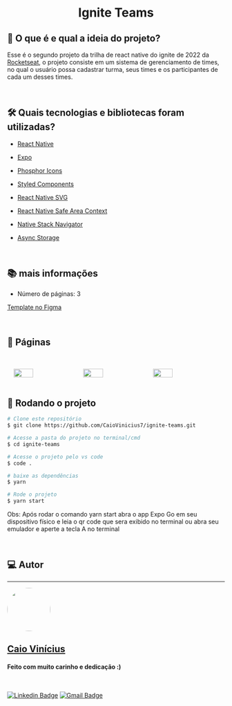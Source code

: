 <h1 align="center"> 
	Ignite Teams
</h1>

## 💭 O que é e qual a ideia do projeto?

Esse é o segundo projeto da trilha de react native do ignite de 2022 da [Rocketseat](https://www.rocketseat.com.br/), o projeto consiste em um sistema de gerenciamento de times, no qual o usuário possa cadastrar turma, seus times e os participantes de cada um desses times.

<br>

## 🛠 Quais tecnologias e bibliotecas foram utilizadas?

- [React Native](https://reactnative.dev/)

- [Expo](https://expo.dev/)

- [Phosphor Icons](https://phosphoricons.com/)

- [Styled Components](https://styled-components.com/)

- [React Native SVG](https://github.com/software-mansion/react-native-svg)

- [React Native Safe Area Context](https://github.com/th3rdwave/react-native-safe-area-context)

- [Native Stack Navigator](https://reactnavigation.org/docs/native-stack-navigator/)

- [Async Storage](https://react-native-async-storage.github.io/async-storage/)

<br>

## 📚 mais informações

- Número de páginas: 3

[Template no Figma](https://www.figma.com/file/veUDmkLW6YUFqxqokvtNJp/Ignite-Teams-(Community)?node-id=37%3A6)

<br>

## 📝 Páginas

<div style="display: flex; gap: 2%; flex-wrap: wrap; justify-content: center">
  <img src="https://i.imgur.com/aER8kWn.jpg" width="30%" style="margin-top: 2rem" />

  <img src="https://i.imgur.com/xAg5uPu.jpg" width="30%" style="margin-top: 2rem" />
  
  <img src="https://i.imgur.com/0vzBk5g.jpg" width="30%" style="margin-top: 2rem" />
</div>

<br>

## 🎲 Rodando o projeto

```bash
# Clone este repositório
$ git clone https://github.com/CaioVinicius7/ignite-teams.git

# Acesse a pasta do projeto no terminal/cmd
$ cd ignite-teams

# Acesse o projeto pelo vs code
$ code .

# baixe as dependências
$ yarn

# Rode o projeto
$ yarn start
```

Obs: Após rodar o comando yarn start abra o app Expo Go em seu dispositivo físico e leia o qr code que sera exibido no terminal ou abra seu emulador e aperte a tecla A no terminal

<br>

## 💻 Autor

---

<a href="https://www.facebook.com/caio.pereira.94695">
 <img style="border-radius: 50%;" src="https://avatars.githubusercontent.com/u/62827681?s=400&u=f0b18831e6690a901f956d637933b9ee2dca3104&v=4" width="100px;" alt=""/>
 <br>
 <h2><b>Caio Vinícius</b></h2></a>

<h4> Feito com muito carinho e dedicação :) </h4>

<br>

[![Linkedin Badge](https://img.shields.io/badge/-caio%20vinícius-blue?style=flat-square&logo=Linkedin&logoColor=white&link=https://www.linkedin.com/in/tgmarinho/)](https://www.linkedin.com/in/caio-vin%C3%ADcius-87a761200/)
[![Gmail Badge](https://img.shields.io/badge/-caio1525pereira@gmail.com-c14438?style=flat-square&logo=Gmail&logoColor=white&link=mailto:caio1525pereira@gmail.com)](mailto:caio1525pereira@gmail.com)
